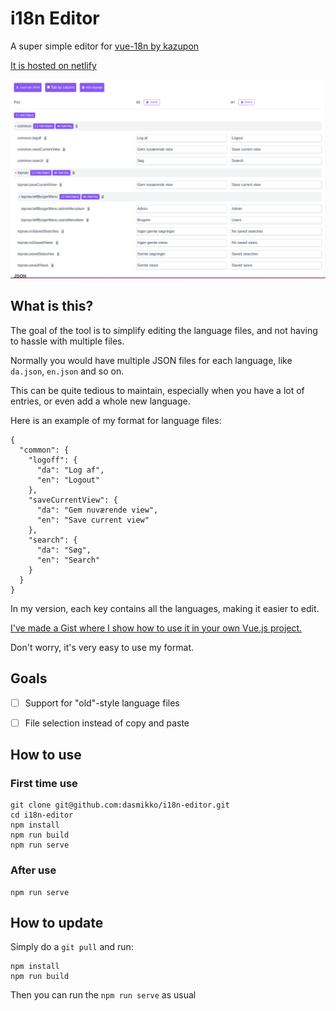 # i18n Editor

A super simple editor for [vue-18n by kazupon](https://kazupon.github.io/vue-i18n/)

[It is hosted on netlify](https://i18n-editor.netlify.app/ "Screenshot")

![Screenshot of the editor](./screenshot.png?raw=true "Screenshot")

## What is this?

The goal of the tool is to simplify editing the language files, and not having to hassle with multiple files.

Normally you would have multiple JSON files for each language, like `da.json`, `en.json` and so on.

This can be quite tedious to maintain, especially when you have a lot of entries, or even add a whole new language.

Here is an example of my format for language files:

```
{
  "common": {
    "logoff": {
      "da": "Log af",
      "en": "Logout"
    },
    "saveCurrentView": {
      "da": "Gem nuværende view",
      "en": "Save current view"
    },
    "search": {
      "da": "Søg",
      "en": "Search"
    }
  }
}
```

In my version, each key contains all the languages, making it easier to edit.

[I've made a Gist where I show how to use it in your own Vue.js project.](https://gist.github.com/dasmikko/aa28a4c42312b558a251ab4fc1049f0c)

Don't worry, it's very easy to use my format.


## Goals

- [ ] Support for "old"-style language files
- [ ] File selection instead of copy and paste


## How to use

### First time use
```
git clone git@github.com:dasmikko/i18n-editor.git
cd i18n-editor
npm install
npm run build
npm run serve
```

### After use
```
npm run serve
```

## How to update

Simply do a `git pull` and run:
```
npm install
npm run build
```

Then you can run the `npm run serve` as usual